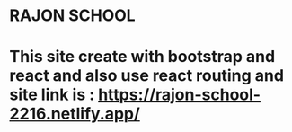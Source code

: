 # RAJON SCHOOL

# This site create with bootstrap and react and also use react routing and site link is : https://rajon-school-2216.netlify.app/